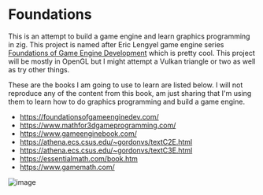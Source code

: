 # Foundations
This is an attempt to build a game engine and learn graphics programming in zig. This project is named after Eric Lengyel game engine series [Foundations of Game Engine Development](https://foundationsofgameenginedev.com/) which is pretty cool. This project will be mostly in 
OpenGL but I might attempt a Vulkan triangle or two as well as try other things.

These are the books I am going to use to learn are listed below. I will not reproduce any of the content from this book, am just sharing that I'm using them to learn how to do graphics
programming and build a game engine.

* https://foundationsofgameenginedev.com/
* https://www.mathfor3dgameprogramming.com/
* https://www.gameenginebook.com/
* https://athena.ecs.csus.edu/~gordonvs/textC2E.html
* https://athena.ecs.csus.edu/~gordonvs/textC3E.html
* https://essentialmath.com/book.htm
* https://www.gamemath.com/

![image](https://github.com/btipling/foundations/assets/249641/fae024d5-90f9-4f11-a8af-b37894dda30c)

